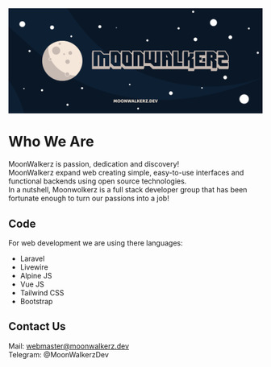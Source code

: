 <p align="center"> <img style="max-width: 100%; margin: 2rem auto; display: block;" src="https://github.com/moonwalkerz/.github/raw/main/profile/cover.jpg"></p>

# Who We Are

MoonWalkerz is passion, dedication and discovery!\
MoonWalkerz expand web creating simple, easy-to-use interfaces and functional backends using open source technologies.\
In a nutshell, Moonwolkerz is a full stack developer group that has been fortunate enough to turn our passions into a job!

## Code

For web development we are using there languages:

* Laravel
* Livewire
* Alpine JS
* Vue JS
* Tailwind CSS
* Bootstrap

## Contact Us

Mail: webmaster@moonwalkerz.dev\
Telegram: @MoonWalkerzDev

